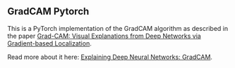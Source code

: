 ## GradCAM Pytorch

This is a PyTorch implementation of the GradCAM algorithm as described in the paper [Grad-CAM: Visual Explanations from Deep Networks via Gradient-based Localization](https://arxiv.org/abs/1610.02391).

Read more about it here: [Explaining Deep Neural Networks: GradCAM](https://medium.com/@dev.sb18/explaining-deep-neural-networks-gradcam-e678a848ad44).
